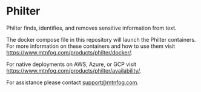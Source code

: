 # Philter

Philter finds, identifies, and removes sensitive information from text.

The docker compose file in this repository will launch the Philter containers. For more information on these containers and how to use them visit https://www.mtnfog.com/products/philter/docker/.

For native deployments on AWS, Azure, or GCP visit https://www.mtnfog.com/products/philter/availability/.

For assistance please contact support@mtnfog.com.
